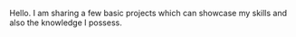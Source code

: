Hello. I am sharing a few basic projects which can showcase my skills and also the knowledge I possess.
